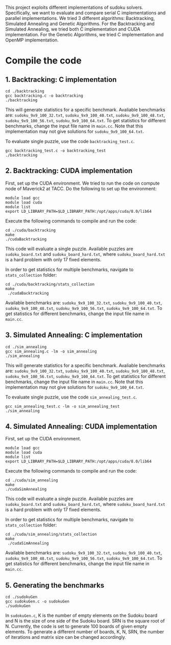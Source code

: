 This project exploits different implementations of sudoku solvers. Specifically, we want to evaluate and compare serial C implementations and parallel implementations. We tried 3 different algorithms: Backtracking, Simulated Annealing and Genetic Algorithms. For the Backtracking and Simulated Annealing, we tried both C implementation and CUDA implementation. For the Genetic Algorithms, we tried C implementation and OpenMP implementation.

# Compile the code

   ## 1. Backtracking: C implementation
    
   ```    
   cd ./backtracking
   gcc backtracking.c -o backtracking
   ./backtracking
   ```    
        
  This will generate statistics for a specific benchmark. Avaliable benchmarks are: ```sudoku_9x9_100_32.txt```,   ```sudoku_9x9_100_40.txt```, ```sudoku_9x9_100_48.txt```, ```sudoku_9x9_100_56.txt```, ```sudoku_9x9_100_64.txt```. To get statistics for different benchmarks, change the input file name in ```main.cc```. Note that this implementation may not give solutions for ```sudoku_9x9_100_64.txt```.
     
   To evaluate single puzzle, use the code ```backtracking_test.c```.
     
   ``` 
   gcc backtracking_test.c -o backtracking_test
   ./backtracking
   ```  
     
   ## 2. Backtracking: CUDA implementation
   
   First, set up the CUDA environment. We tried to run the code on compute node of Maverick2 at TACC. Do the following to set up the environment:
   
   ```
   module load gcc
   module load cuda
   module list
   export LD_LIBRARY_PATH=$LD_LIBRARY_PATH:/opt/apps/cuda/8.0/lib64
   ```
   Execute the following commands to compile and run the code:
   
   ```
   cd ./cuda/backtracking
   make
   ./cudaBacktracking
   ```
   
   This code will evaluate a single puzzle. Available puzzles are ```sudoku_board.txt``` and ```sudoku_board_hard.txt```, where ```sudoku_board_hard.txt``` is a hard problem with only 17 fixed elements.
   
   In order to get statistics for multiple benchmarks, navigate to ```stats_collection``` folder:
   
   ```
   cd ./cuda/backtracking/stats_collection
   make
    ./cudaBacktracking
   ```
   
   Available benchmarks are: ```sudoku_9x9_100_32.txt```,   ```sudoku_9x9_100_40.txt```, ```sudoku_9x9_100_48.txt```, ```sudoku_9x9_100_56.txt```, ```sudoku_9x9_100_64.txt```. To get statistics for different benchmarks, change the input file name in ```main.cc```.
   
   ## 3. Simulated Annealing: C implementation
    
   ```    
   cd ./sim_annealing
   gcc sim_annealing.c -lm -o sim_annealing
   ./sim_annealing
   ```    
        
  This will generate statistics for a specific benchmark. Avaliable benchmarks are: ```sudoku_9x9_100_32.txt```,   ```sudoku_9x9_100_40.txt```, ```sudoku_9x9_100_48.txt```, ```sudoku_9x9_100_56.txt```, ```sudoku_9x9_100_64.txt```. To get statistics for different benchmarks, change the input file name in ```main.cc```. Note that this implementation may not give solutions for ```sudoku_9x9_100_64.txt```.
     
   To evaluate single puzzle, use the code ```sim_annealing_test.c```.
     
   ```  
   gcc sim_annealing_test.c -lm -o sim_annealing_test
   ./sim_annealing
   ```  
     
   ## 4. Simulated Annealing: CUDA implementation
   
   First, set up the CUDA environment.
   
   ```
   module load gcc
   module load cuda
   module list
   export LD_LIBRARY_PATH=$LD_LIBRARY_PATH:/opt/apps/cuda/8.0/lib64
   ```
   Execute the following commands to compile and run the code:
   
   ```
   cd ./cuda/sim_annealing
   make
   ./cudaSimAnnealing
   ```
   
   This code will evaluate a single puzzle. Available puzzles are ```sudoku_board.txt``` and ```sudoku_board_hard.txt```, where ```sudoku_board_hard.txt``` is a hard problem with only 17 fixed elements.
   
   In order to get statistics for multiple benchmarks, navigate to ```stats_collection``` folder:
   
   ```
   cd ./cuda/sim_annealing/stats_collection
   make
    ./cudaSimAnnealing
   ```
   
   Available benchmarks are: ```sudoku_9x9_100_32.txt```,   ```sudoku_9x9_100_40.txt```, ```sudoku_9x9_100_48.txt```, ```sudoku_9x9_100_56.txt```, ```sudoku_9x9_100_64.txt```. To get statistics for different benchmarks, change the input file name in ```main.cc```.
  
  ## 5. Generating the benchmarks
  
    
   ```    
   cd ./sudokuGen
   gcc sudokuGen.c -o sudokuGen
   ./sudokuGen
   ``` 
   
In ```sudokuGen.c```, K is the number of empty elements on the Sudoku board and N is the size of one side of the Sudoku board. SRN is the square root of N. Currently, the code is set to generate 100 boards of given empty elements. To generate a different number of boards, K, N, SRN, the number of iterations and matrix size can be changed accordingly.
  
   
   
    
    
      
      
        
     
      
    

